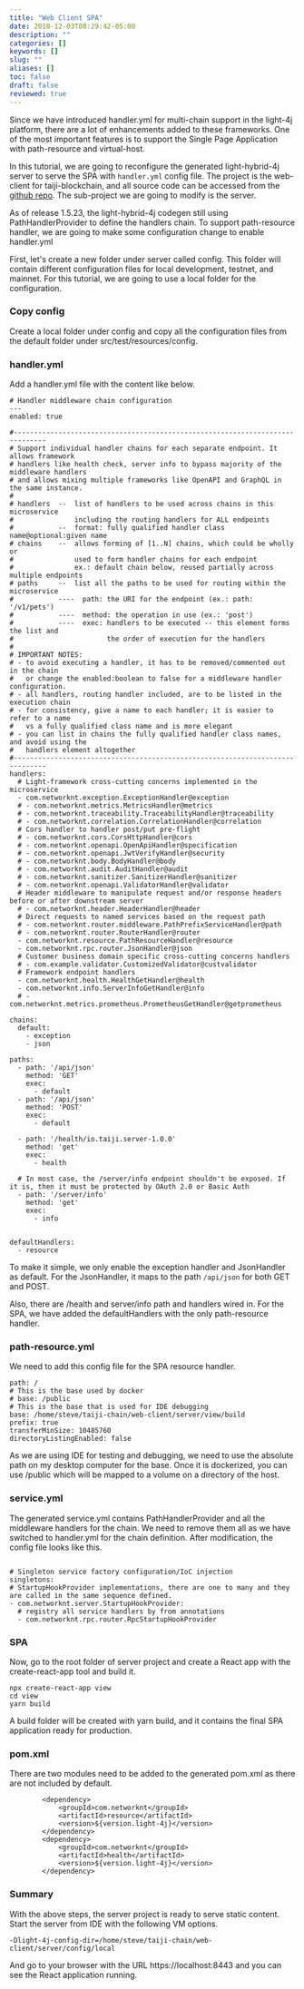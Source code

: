 ```yaml
---
title: "Web Client SPA"
date: 2018-12-03T08:29:42-05:00
description: ""
categories: []
keywords: []
slug: ""
aliases: []
toc: false
draft: false
reviewed: true
---
```


Since we have introduced handler.yml for multi-chain support in the light-4j platform, there are a lot of enhancements added to these frameworks. One of the most important features is to support the Single Page Application with path-resource and virtual-host. 

In this tutorial, we are going to reconfigure the generated light-hybrid-4j server to serve the SPA with `handler.yml` config file. The project is the web-client for taiji-blockchain, and all source code can be accessed from the [github repo](https://github.com/taiji-chain/web-client). The sub-project we are going to modify is the server. 

As of release 1.5.23, the light-hybrid-4j codegen still using PathHandlerProvider to define the handlers chain. To support path-resource handler, we are going to make some configuration change to enable handler.yml

First, let's create a new folder under server called config. This folder will contain different configuration files for local development, testnet, and mainnet. For this tutorial, we are going to use a local folder for the configuration. 

### Copy config

Create a local folder under config and copy all the configuration files from the default folder under src/test/resources/config.

### handler.yml

Add a handler.yml file with the content like below. 

```
# Handler middleware chain configuration
---
enabled: true

#------------------------------------------------------------------------------
# Support individual handler chains for each separate endpoint. It allows framework
# handlers like health check, server info to bypass majority of the middleware handlers
# and allows mixing multiple frameworks like OpenAPI and GraphQL in the same instance.
#
# handlers  --  list of handlers to be used across chains in this microservice
#               including the routing handlers for ALL endpoints
#           --  format: fully qualified handler class name@optional:given name
# chains    --  allows forming of [1..N] chains, which could be wholly or
#               used to form handler chains for each endpoint
#               ex.: default chain below, reused partially across multiple endpoints
# paths     --  list all the paths to be used for routing within the microservice
#           ----  path: the URI for the endpoint (ex.: path: '/v1/pets')
#           ----  method: the operation in use (ex.: 'post')
#           ----  exec: handlers to be executed -- this element forms the list and
#                       the order of execution for the handlers
#
# IMPORTANT NOTES:
# - to avoid executing a handler, it has to be removed/commented out in the chain
#   or change the enabled:boolean to false for a middleware handler configuration.
# - all handlers, routing handler included, are to be listed in the execution chain
# - for consistency, give a name to each handler; it is easier to refer to a name
#   vs a fully qualified class name and is more elegant
# - you can list in chains the fully qualified handler class names, and avoid using the
#   handlers element altogether
#------------------------------------------------------------------------------
handlers:
  # Light-framework cross-cutting concerns implemented in the microservice
  - com.networknt.exception.ExceptionHandler@exception
  # - com.networknt.metrics.MetricsHandler@metrics
  # - com.networknt.traceability.TraceabilityHandler@traceability
  # - com.networknt.correlation.CorrelationHandler@correlation
  # Cors handler to handler post/put pre-flight
  # - com.networknt.cors.CorsHttpHandler@cors
  # - com.networknt.openapi.OpenApiHandler@specification
  # - com.networknt.openapi.JwtVerifyHandler@security
  # - com.networknt.body.BodyHandler@body
  # - com.networknt.audit.AuditHandler@audit
  # - com.networknt.sanitizer.SanitizerHandler@sanitizer
  # - com.networknt.openapi.ValidatorHandler@validator
  # Header middleware to manipulate request and/or response headers before or after downstream server
  # - com.networknt.header.HeaderHandler@header
  # Direct requests to named services based on the request path
  # - com.networknt.router.middleware.PathPrefixServiceHandler@path
  # - com.networknt.router.RouterHandler@router
  - com.networknt.resource.PathResourceHandler@resource
  - com.networknt.rpc.router.JsonHandler@json
  # Customer business domain specific cross-cutting concerns handlers
  # - com.example.validator.CustomizedValidator@custvalidator
  # Framework endpoint handlers
  - com.networknt.health.HealthGetHandler@health
  - com.networknt.info.ServerInfoGetHandler@info
  # - com.networknt.metrics.prometheus.PrometheusGetHandler@getprometheus

chains:
  default:
    - exception
    - json

paths:
  - path: '/api/json'
    method: 'GET'
    exec:
      - default
  - path: '/api/json'
    method: 'POST'
    exec:
      - default

  - path: '/health/io.taiji.server-1.0.0'
    method: 'get'
    exec:
      - health

  # In most case, the /server/info endpoint shouldn't be exposed. If it is, then it must be protected by OAuth 2.0 or Basic Auth
  - path: '/server/info'
    method: 'get'
    exec:
      - info


defaultHandlers:
  - resource

```

To make it simple, we only enable the exception handler and JsonHandler as default. For the JsonHandler, it maps to the path `/api/json` for both GET and POST. 

Also, there are /health and server/info path and handlers wired in. For the SPA, we have added the defaultHandlers with the only path-resource handler. 

### path-resource.yml

We need to add this config file for the SPA resource handler. 

```
path: /
# This is the base used by docker
# base: /public
# This is the base that is used for IDE debugging
base: /home/steve/taiji-chain/web-client/server/view/build
prefix: true
transferMinSize: 10485760
directoryListingEnabled: false
```
As we are using IDE for testing and debugging, we need to use the absolute path on my desktop computer for the base. Once it is dockerized, you can use /public which will be mapped to a volume on a directory of the host. 

### service.yml

The generated service.yml contains PathHandlerProvider and all the middleware handlers for the chain. We need to remove them all as we have switched to handler.yml for the chain definition. After modification, the config file looks like this. 

```

# Singleton service factory configuration/IoC injection
singletons:
# StartupHookProvider implementations, there are one to many and they are called in the same sequence defined.
- com.networknt.server.StartupHookProvider:
  # registry all service handlers by from annotations
  - com.networknt.rpc.router.RpcStartupHookProvider

```

### SPA

Now, go to the root folder of server project and create a React app with the create-react-app tool and build it.

```
npx create-react-app view
cd view
yarn build
```
A build folder will be created with yarn build, and it contains the final SPA application ready for production. 


### pom.xml

There are two modules need to be added to the generated pom.xml as there are not included by default. 

```
        <dependency>
            <groupId>com.networknt</groupId>
            <artifactId>resource</artifactId>
            <version>${version.light-4j}</version>
        </dependency>
        <dependency>
            <groupId>com.networknt</groupId>
            <artifactId>health</artifactId>
            <version>${version.light-4j}</version>
        </dependency>

```


### Summary


With the above steps, the server project is ready to serve static content. Start the server from IDE with the following VM options. 

```
-Dlight-4j-config-dir=/home/steve/taiji-chain/web-client/server/config/local
```

And go to your browser with the URL https://localhost:8443 and you can see the React application running. 


